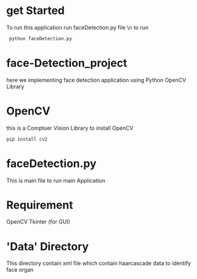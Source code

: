 # get Started
  To run this application run faceDetection.py file \n
    to run
  ```bash
   python faceDetection.py
   ```
# face-Detection_project
here we implementing face detection application using Python OpenCV Library
# OpenCV
  this is a Comptuer Vision Library
    to install OpenCV
  ```bash
pip install cv2
```
# faceDetection.py
  This is main file to run main Application
# Requirement
  OpenCV
  Tkinter (for GUI)
# 'Data' Directory
  This directory contain xml file which contain haarcascade data to identify face organ
  
  
